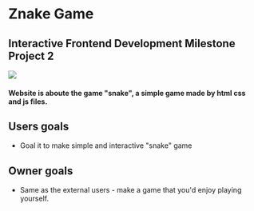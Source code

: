 # **Znake Game** 
## Interactive Frontend Development Milestone Project 2
![](mdimg/mdznake.jpg)
#### Website is aboute the game "snake", a simple game made by html css and js files. 

## Users goals

* Goal it to make simple and interactive "snake" game

## Owner goals
* Same as the external users - make a game that you'd enjoy playing yourself.
